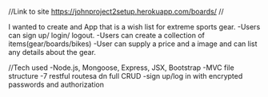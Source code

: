 //Link to site
https://johnproject2setup.herokuapp.com/boards/
//

I wanted to create and App that is a wish list for extreme sports gear. 
-Users can sign up/ login/ logout. 
-Users can create a collection of items(gear/boards/bikes) 
-User can supply a price and a image and can list any details about the gear. 

//Tech used
-Node.js, Mongoose, Express, JSX, Bootstrap
-MVC file structure
-7 restful routesa dn full CRUD 
-sign up/log in with encrypted passwords and authorization

